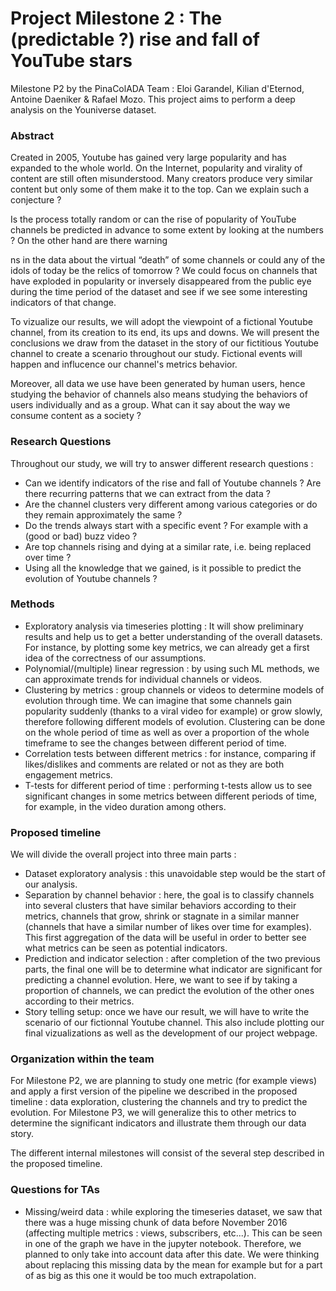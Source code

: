# Project Milestone 2 : The (predictable ?) rise and fall of YouTube stars

Milestone P2 by the PinaColADA Team : Eloi Garandel, Kilian d'Eternod, Antoine Daeniker & Rafael Mozo. This project aims to perform a deep analysis on the Youniverse dataset.


### Abstract 
Created in 2005, Youtube has gained very large popularity and has expanded to the whole world. On the Internet, popularity and virality of content are still often misunderstood. Many creators produce very similar content but only some of them make it to the top. Can we explain such a conjecture ?

Is the process totally random or can the rise of popularity of YouTube channels be predicted in advance to some extent by looking at the numbers ? On the other hand are there warning 



ns in the data about the virtual “death” of some channels or could any of the idols of today be the relics of tomorrow ? We could focus on channels that have exploded in popularity or inversely disappeared from the public eye during the time period of the dataset and see if we see some interesting indicators of that change. 

To vizualize our results, we will adopt the viewpoint of a fictional Youtube channel, from its creation to its end, its ups and downs. We will present the conclusions we draw from the dataset in the story of our fictitious Youtube channel to create a scenario throughout our study. Fictional events will happen and influcence our channel's metrics behavior.

Moreover, all data we use have been generated by human users, hence studying the behavior of channels also means studying the behaviors of users individually and as a group. What can it say about the way we consume content as a society ?

### Research Questions 

Throughout our study, we will try to answer different research questions : 

- Can we identify indicators of the rise and fall of Youtube channels ? Are there recurring patterns that we can extract from the data ?
- Are the channel clusters very different among various categories or do they remain approximately the same ?
- Do the trends always start with a specific event ? For example with a (good or bad) buzz video ?
- Are top channels rising and dying at a similar rate, i.e. being replaced over time ?
- Using all the knowledge that we gained, is it possible to predict the evolution of Youtube channels ?

### Methods

- Exploratory analysis via timeseries plotting : It will show preliminary results and help us to get a better understanding of the overall datasets. For instance, by plotting some key metrics, we can already get a first idea of the correctness of our assumptions.
- Polynomial/(multiple) linear regression : by using such ML methods, we can approximate trends for individual channels or videos.
- Clustering by metrics : group channels or videos to determine models of evolution through time. We can imagine that some channels gain popularity suddenly (thanks to a viral video for example) or grow slowly, therefore following different models of evolution. Clustering can be done on the whole period of time as well as over a proportion of the whole timeframe to see the changes between different period of time.
- Correlation tests between different metrics : for instance, comparing if likes/dislikes and comments are related or not as they are both engagement metrics.
- T-tests for different period of time : performing t-tests allow us to see significant changes in some metrics between different periods of time, for example, in the video duration among others.

### Proposed timeline

We will divide the overall project into three main parts : 

- Dataset exploratory analysis : this unavoidable step would be the start of our analysis.
- Separation by channel behavior : here, the goal is to classify channels into several clusters that have similar behaviors according to their metrics, channels that grow, shrink or stagnate in a similar manner (channels that have a similar number of likes over time for examples). This first aggregation of the data will be useful in order to better see what metrics can be seen as potential indicators.
- Prediction and indicator selection : after completion of the two previous parts, the final one will be to determine what indicator are significant for predicting a channel evolution. Here, we want to see if by taking a proportion of channels, we can predict the evolution of the other ones according to their metrics.
- Story telling setup: once we have our result, we will have to write the scenario of our fictionnal Youtube channel. This also include plotting our final vizualizations as well as the development of our project webpage.

### Organization within the team

For Milestone P2, we are planning to study one metric (for example views) and apply a first version of the pipeline we described in the proposed timeline : data exploration, clustering the channels and try to predict the evolution. For Milestone P3, we will generalize this to other metrics to determine the significant indicators and illustrate them through our data story.

The different internal milestones will consist of the several step described in the proposed timeline.

### Questions for TAs

- Missing/weird data : while exploring the timeseries dataset, we saw that there was a huge missing chunk of data before November 2016 (affecting multiple metrics : views, subscribers, etc...). This can be seen in one of the graph we have in the jupyter notebook. Therefore, we planned to only take into account data after this date. We were thinking about replacing this missing data by the mean for example but for a part of as big as this one it would be too much extrapolation.
